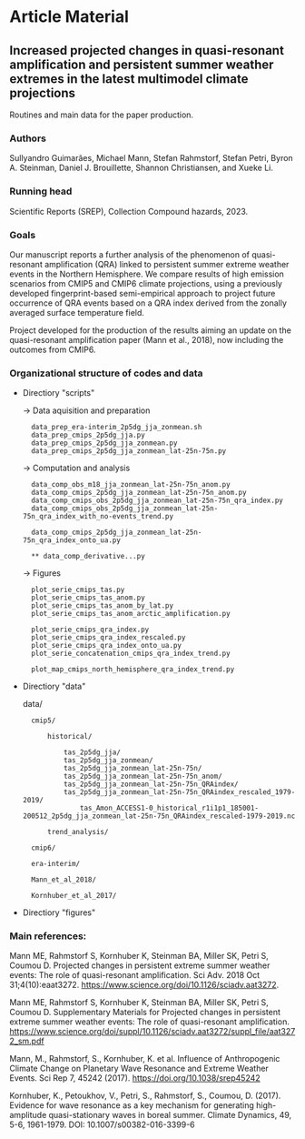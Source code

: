 
# Article Material

## Increased projected changes in quasi-resonant amplification and persistent summer weather extremes in the latest multimodel climate projections

Routines and main data for the paper production.

### Authors
Sullyandro Guimarães, Michael Mann, Stefan Rahmstorf, Stefan Petri, Byron A. Steinman, Daniel J. Brouillette, Shannon Christiansen, and Xueke Li.

### Running head 
Scientific Reports (SREP), Collection Compound hazards, 2023.

### Goals
Our manuscript reports a further analysis of the phenomenon of quasi-resonant amplification (QRA) linked to persistent summer extreme weather events in the Northern Hemisphere. We compare results of high emission scenarios from CMIP5 and CMIP6 climate projections, using a previously developed fingerprint-based semi-empirical approach to project future occurrence of QRA events based on a QRA index derived from the zonally averaged surface temperature field. 

Project developed for the production of the results aiming an update on the quasi-resonant amplification paper (Mann et al., 2018), now including the outcomes from CMIP6.


### Organizational structure of codes and data
 

- Directiory "scripts"


	-> Data aquisition and preparation

		data_prep_era-interim_2p5dg_jja_zonmean.sh
		data_prep_cmips_2p5dg_jja.py        
		data_prep_cmips_2p5dg_jja_zonmean.py
		data_prep_cmips_2p5dg_jja_zonmean_lat-25n-75n.py
		

	-> Computation and analysis
						
		data_comp_obs_m18_jja_zonmean_lat-25n-75n_anom.py
		data_comp_cmips_2p5dg_jja_zonmean_lat-25n-75n_anom.py
		data_comp_cmips_obs_2p5dg_jja_zonmean_lat-25n-75n_qra_index.py
		data_comp_cmips_obs_2p5dg_jja_zonmean_lat-25n-75n_qra_index_with_no-events_trend.py
		
		data_comp_cmips_2p5dg_jja_zonmean_lat-25n-75n_qra_index_onto_ua.py
						
		** data_comp_derivative...py


	-> Figures
		
		plot_serie_cmips_tas.py
		plot_serie_cmips_tas_anom.py
		plot_serie_cmips_tas_anom_by_lat.py
		plot_serie_cmips_tas_anom_arctic_amplification.py
		
		plot_serie_cmips_qra_index.py
		plot_serie_cmips_qra_index_rescaled.py
		plot_serie_cmips_qra_index_onto_ua.py
		plot_serie_concatenation_cmips_qra_index_trend.py
		
		plot_map_cmips_north_hemisphere_qra_index_trend.py
		

- Directiory "data"


	data/
	
		cmip5/
		
			historical/
		
				tas_2p5dg_jja/
				tas_2p5dg_jja_zonmean/
				tas_2p5dg_jja_zonmean_lat-25n-75n/
				tas_2p5dg_jja_zonmean_lat-25n-75n_anom/
				tas_2p5dg_jja_zonmean_lat-25n-75n_QRAindex/
				tas_2p5dg_jja_zonmean_lat-25n-75n_QRAindex_rescaled_1979-2019/
					tas_Amon_ACCESS1-0_historical_r1i1p1_185001-200512_2p5dg_jja_zonmean_lat-25n-75n_QRAindex_rescaled-1979-2019.nc
					
			trend_analysis/
						
		cmip6/
		
		era-interim/
		
		Mann_et_al_2018/
		
		Kornhuber_et_al_2017/
				


- Directiory "figures"









### Main references:

Mann ME, Rahmstorf S, Kornhuber K, Steinman BA, Miller SK, Petri S, Coumou D. Projected changes in persistent extreme summer weather events: The role of quasi-resonant amplification. Sci Adv. 2018 Oct 31;4(10):eaat3272. https://www.science.org/doi/10.1126/sciadv.aat3272.

Mann ME, Rahmstorf S, Kornhuber K, Steinman BA, Miller SK, Petri S, Coumou D. Supplementary Materials for Projected changes in persistent extreme summer weather events: The role of quasi-resonant amplification. https://www.science.org/doi/suppl/10.1126/sciadv.aat3272/suppl_file/aat3272_sm.pdf

Mann, M., Rahmstorf, S., Kornhuber, K. et al. Influence of Anthropogenic Climate Change on Planetary Wave Resonance and Extreme Weather Events. Sci Rep 7, 45242 (2017). https://doi.org/10.1038/srep45242

Kornhuber, K., Petoukhov, V., Petri, S., Rahmstorf, S., Coumou, D. (2017). Evidence for wave resonance as a key mechanism for generating high-amplitude quasi-stationary waves in boreal summer. Climate Dynamics, 49, 5-6, 1961-1979. DOI: 10.1007/s00382-016-3399-6






























































